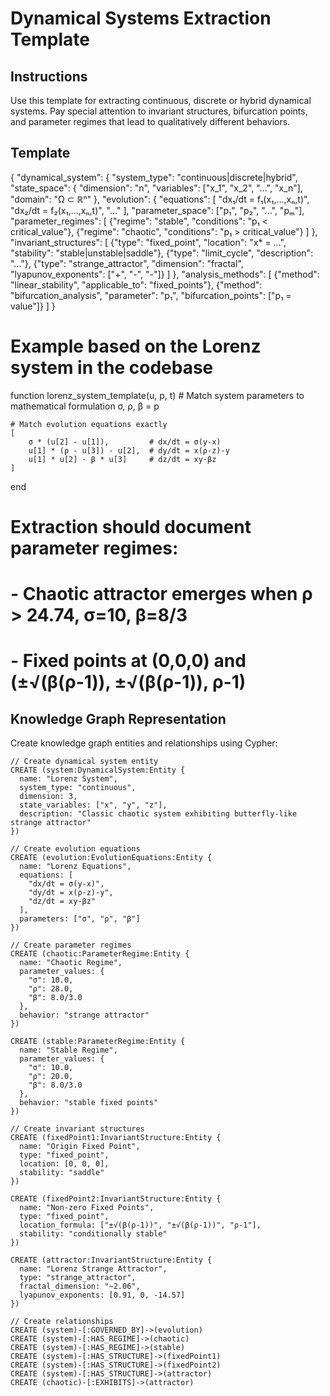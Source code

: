 # Dynamical Systems Extraction Template

## Instructions
Use this template for extracting continuous, discrete or hybrid dynamical systems. Pay special attention to invariant structures, bifurcation points, and parameter regimes that lead to qualitatively different behaviors.

## Template
{
  "dynamical_system": {
    "system_type": "continuous|discrete|hybrid",
    "state_space": {
      "dimension": "n",
      "variables": ["x_1", "x_2", "...", "x_n"],
      "domain": "Ω ⊂ ℝⁿ"
    },
    "evolution": {
      "equations": [
        "dx₁/dt = f₁(x₁,...,xₙ,t)",
        "dx₂/dt = f₂(x₁,...,xₙ,t)",
        "..."
      ],
      "parameter_space": ["p₁", "p₂", "...", "pₘ"],
      "parameter_regimes": [
        {"regime": "stable", "conditions": "p₁ < critical_value"},
        {"regime": "chaotic", "conditions": "p₁ > critical_value"}
      ]
    },
    "invariant_structures": [
      {"type": "fixed_point", "location": "x* = ...", "stability": "stable|unstable|saddle"},
      {"type": "limit_cycle", "description": "..."},
      {"type": "strange_attractor", "dimension": "fractal", "lyapunov_exponents": ["+", "-", "-"]}
    ]
  },
  "analysis_methods": [
    {"method": "linear_stability", "applicable_to": "fixed_points"},
    {"method": "bifurcation_analysis", "parameter": "p₁", "bifurcation_points": ["p₁ = value"]}
  ]
}

# Example based on the Lorenz system in the codebase
function lorenz_system_template(u, p, t)
    # Match system parameters to mathematical formulation
    σ, ρ, β = p

    # Match evolution equations exactly
    [
        σ * (u[2] - u[1]),         # dx/dt = σ(y-x)
        u[1] * (ρ - u[3]) - u[2],  # dy/dt = x(ρ-z)-y
        u[1] * u[2] - β * u[3]     # dz/dt = xy-βz
    ]
end

# Extraction should document parameter regimes:
# - Chaotic attractor emerges when ρ > 24.74, σ=10, β=8/3
# - Fixed points at (0,0,0) and (±√(β(ρ-1)), ±√(β(ρ-1)), ρ-1)

## Knowledge Graph Representation

Create knowledge graph entities and relationships using Cypher:

```cypher
// Create dynamical system entity
CREATE (system:DynamicalSystem:Entity {
  name: "Lorenz System",
  system_type: "continuous",
  dimension: 3,
  state_variables: ["x", "y", "z"],
  description: "Classic chaotic system exhibiting butterfly-like strange attractor"
})

// Create evolution equations
CREATE (evolution:EvolutionEquations:Entity {
  name: "Lorenz Equations",
  equations: [
    "dx/dt = σ(y-x)",
    "dy/dt = x(ρ-z)-y",
    "dz/dt = xy-βz"
  ],
  parameters: ["σ", "ρ", "β"]
})

// Create parameter regimes
CREATE (chaotic:ParameterRegime:Entity {
  name: "Chaotic Regime",
  parameter_values: {
    "σ": 10.0,
    "ρ": 28.0,
    "β": 8.0/3.0
  },
  behavior: "strange attractor"
})

CREATE (stable:ParameterRegime:Entity {
  name: "Stable Regime",
  parameter_values: {
    "σ": 10.0,
    "ρ": 20.0,
    "β": 8.0/3.0
  },
  behavior: "stable fixed points"
})

// Create invariant structures
CREATE (fixedPoint1:InvariantStructure:Entity {
  name: "Origin Fixed Point",
  type: "fixed_point",
  location: [0, 0, 0],
  stability: "saddle"
})

CREATE (fixedPoint2:InvariantStructure:Entity {
  name: "Non-zero Fixed Points",
  type: "fixed_point",
  location_formula: ["±√(β(ρ-1))", "±√(β(ρ-1))", "ρ-1"],
  stability: "conditionally stable"
})

CREATE (attractor:InvariantStructure:Entity {
  name: "Lorenz Strange Attractor",
  type: "strange_attractor",
  fractal_dimension: "~2.06",
  lyapunov_exponents: [0.91, 0, -14.57]
})

// Create relationships
CREATE (system)-[:GOVERNED_BY]->(evolution)
CREATE (system)-[:HAS_REGIME]->(chaotic)
CREATE (system)-[:HAS_REGIME]->(stable)
CREATE (system)-[:HAS_STRUCTURE]->(fixedPoint1)
CREATE (system)-[:HAS_STRUCTURE]->(fixedPoint2)
CREATE (system)-[:HAS_STRUCTURE]->(attractor)
CREATE (chaotic)-[:EXHIBITS]->(attractor)